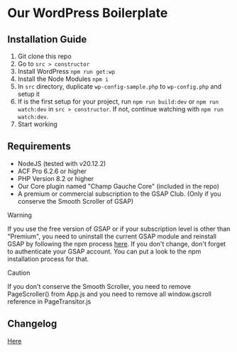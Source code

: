 # Our WordPress Boilerplate

## Installation Guide

1. Git clone this repo
2. Go to `src > constructor`
3. Install WordPress `npm run get:wp`
4. Install the Node Modules `npm i`
5. In `src` directory, duplicate `wp-config-sample.php` to `wp-config.php` and setup it
6. If is the first setup for your project, run `npm run build:dev` or `npm run watch:dev` in `src > constructor`. If not, continue watching with `npm run watch:dev`.
7. Start working

## Requirements

- NodeJS (tested with v20.12.2)
- ACF Pro 6.2.6 or higher
- PHP Version 8.2 or higher
- Our Core plugin named "Champ Gauche Core" (included in the repo)
- A premium or commercial subscription to the GSAP Club. (Only if you conserve the Smooth Scroller of GSAP)

> [!WARNING]  
> If you use the free version of GSAP or if your subscription level is other than "Premium", you need to uninstall the current GSAP module and reinstall GSAP by following the npm process [here](https://gsap.com/docs/v3/Installation/). If you don't change, don't forget to authenticate your GSAP account. You can put a look to the npm installation process for that.

> [!CAUTION]
> If you don't conserve the Smooth Scroller, you need to remove PageScroller() from App.js and you need to remove all window.gscroll reference in PageTransitor.js

## Changelog

[Here](https://github.com/studiochampgauche/wordpress-boilerplate/blob/master/CHANGELOG.md)